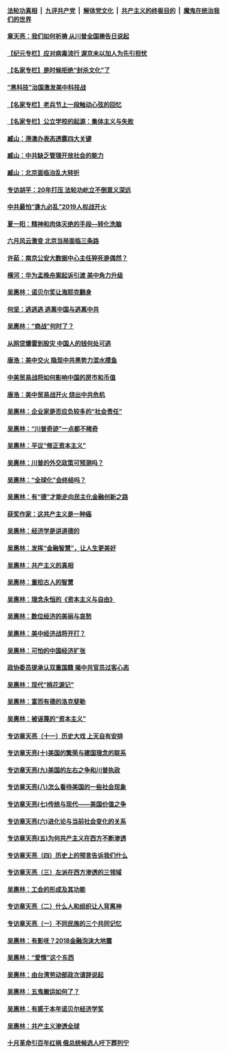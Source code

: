####  [法轮功真相](../../../../basic/blob/master/README.md?t=07061902) &nbsp;|&nbsp; [九评共产党](../../../../9ping.md/blob/master/README.md?t=07061902) &nbsp;|&nbsp; [解体党文化](../../../../jtdwh.md/blob/master/README.md?t=07061902)  &nbsp;|&nbsp; [共产主义的终极目的](../../../../gczydzjmd.md/blob/master/README.md?t=07061902) &nbsp;|&nbsp; [魔鬼在统治我们的世界](../../../../mgztzwmdsj.md/blob/master/README.md?t=07061902) 

#### [章天亮：我们如何祈祷 从川普全国祷告日说起](../pages/nsc423/n11944627.md?t=07061902) 

#### [【纪元专栏】应对病毒流行 渥京未以加人为先引担忧](../pages/nsc423/n11875714.md?t=07061902) 

#### [【名家专栏】是时候拒绝“封杀文化”了](../pages/nsc423/n11814093.md?t=07061902) 

#### [“黑科技”治国激发美中科技战](../pages/nsc423/n11638056.md?t=07061902) 

#### [【名家专栏】老兵节上一段触动心弦的回忆](../pages/nsc423/n11646016.md?t=07061902) 

#### [【名家专栏】公立学校的起源：集体主义与失败](../pages/nsc423/n11601833.md?t=07061902) 

#### [臧山：港澳办表态透露四大关键](../pages/nsc423/n11421628.md?t=07061902) 

#### [臧山：中共缺乏管理开放社会的能力](../pages/nsc423/n11407457.md?t=07061902) 

#### [臧山：北京面临治乱大转折](../pages/nsc423/n11406895.md?t=07061902) 

#### [专访胡平：20年打压 法轮功屹立不倒意义深远](../pages/nsc423/n11398800.md?t=07061902) 

#### [中共最怕“逢九必乱”2019人权战开火](../pages/nsc423/n11385248.md?t=07061902) 

#### [夏一阳：精神和肉体灭绝的手段—转化洗脑](../pages/nsc423/n11368250.md?t=07061902) 

#### [六月风云激变 北京当局面临三条路](../pages/nsc423/n11313668.md?t=07061902) 

#### [许茹：南京公安大数据中心主任猝死是偶然？](../pages/nsc423/n11064744.md?t=07061902) 

#### [横河：华为孟晚舟案起诉引渡 美中角力升级](../pages/nsc423/n11027230.md?t=07061902) 

#### [吴惠林：诺贝尔奖让海耶克翻身](../pages/nsc423/n10890049.md?t=07061902) 

#### [何坚：逃逃逃 逃离中国与逃离中共](../pages/nsc423/n10592891.md?t=07061902) 

#### [吴惠林：“商战”何时了？](../pages/nsc423/n10573558.md?t=07061902) 

#### [从网贷爆雷到股灾 中国人的钱何处可逃](../pages/nsc423/n10572800.md?t=07061902) 

#### [唐浩：美中交火 隐现中共黑势力混水摸鱼](../pages/nsc423/n10544040.md?t=07061902) 

#### [中美贸易战将如何影响中国的房市和币值](../pages/nsc423/n10543697.md?t=07061902) 

#### [唐浩：美中贸易战开火 烧出中共危机](../pages/nsc423/n10540126.md?t=07061902) 

#### [吴惠林：企业家是否应负较多的“社会责任”](../pages/nsc423/n10535022.md?t=07061902) 

#### [吴惠林：“川普奇迹”一点都不稀奇](../pages/nsc423/n10512808.md?t=07061902) 

#### [吴惠林：平议“修正资本主义”](../pages/nsc423/n10495724.md?t=07061902) 

#### [吴惠林：川普的外交政策可预测吗？](../pages/nsc423/n10462387.md?t=07061902) 

#### [吴惠林：“全球化”会终结吗？](../pages/nsc423/n10452838.md?t=07061902) 

#### [吴惠林：有“德”才能走向民主化金融创新之路](../pages/nsc423/n10432292.md?t=07061902) 

#### [获奖作家：这共产主义是一种癌](../pages/nsc423/n10431541.md?t=07061902) 

#### [吴惠林：经济学是讲道德的](../pages/nsc423/n10398014.md?t=07061902) 

#### [吴惠林：发挥“金融智慧”，让人生更美好](../pages/nsc423/n10375019.md?t=07061902) 

#### [吴惠林：共产主义的真相](../pages/nsc423/n10351394.md?t=07061902) 

#### [吴惠林：重拾古人的智慧](../pages/nsc423/n10337691.md?t=07061902) 

#### [吴惠林：理念永恒的《资本主义与自由》](../pages/nsc423/n10316274.md?t=07061902) 

#### [吴惠林：数位经济的美丽与哀愁](../pages/nsc423/n10292946.md?t=07061902) 

#### [吴惠林：美中经济战将开打？](../pages/nsc423/n10258825.md?t=07061902) 

#### [吴惠林：可怕的中国经济扩张](../pages/nsc423/n10219147.md?t=07061902) 

#### [政协委员提承认双重国籍 揭中共官员过客心态](../pages/nsc423/n10208809.md?t=07061902) 

#### [吴惠林：现代“桃花源记”](../pages/nsc423/n10185234.md?t=07061902) 

#### [吴惠林：富而有德的洛克斐勒](../pages/nsc423/n10142264.md?t=07061902) 

#### [吴惠林：被诬蔑的“资本主义”](../pages/nsc423/n10124816.md?t=07061902) 

#### [专访章天亮（十一）历史大戏 上天自有安排](../pages/nsc423/n10094905.md?t=07061902) 

#### [专访章天亮(十)美国的繁荣与建国理念的联系](../pages/nsc423/n10094899.md?t=07061902) 

#### [专访章天亮(九)美国的左右之争和川普执政](../pages/nsc423/n10094889.md?t=07061902) 

#### [专访章天亮(八)怎么看待美国的一些社会现象](../pages/nsc423/n10094857.md?t=07061902) 

#### [专访章天亮(七)传统与现代——美国价值之争](../pages/nsc423/n10093140.md?t=07061902) 

#### [专访章天亮(六)进化论与当前社会变化的关系](../pages/nsc423/n10092036.md?t=07061902) 

#### [专访章天亮(五)为何共产主义在西方不断渗透](../pages/nsc423/n10083620.md?t=07061902) 

#### [专访章天亮（四）历史上的预言告诉我们什么](../pages/nsc423/n10083606.md?t=07061902) 

#### [专访章天亮（三）左派在西方渗透的三领域](../pages/nsc423/n10081115.md?t=07061902) 

#### [吴惠林：工会的形成及其功能](../pages/nsc423/n10080633.md?t=07061902) 

#### [专访章天亮（二）什么人和组织让人背离神](../pages/nsc423/n10076637.md?t=07061902) 

#### [专访章天亮（一）不同民族的三个共同记忆](../pages/nsc423/n10074188.md?t=07061902) 

#### [吴惠林：有影呒？2018金融泡沫大地震](../pages/nsc423/n10040534.md?t=07061902) 

#### [吴惠林：“爱情”这个东西](../pages/nsc423/n10019423.md?t=07061902) 

#### [吴惠林：由台湾劳动部政次请辞说起](../pages/nsc423/n9979679.md?t=07061902) 

#### [吴惠林：五鬼搬运如何了？](../pages/nsc423/n9925338.md?t=07061902) 

#### [吴惠林：有感于本年诺贝尔经济学奖](../pages/nsc423/n9871883.md?t=07061902) 

#### [吴惠林：共产主义渗透全球](../pages/nsc423/n9812748.md?t=07061902) 

#### [十月革命引百年红祸 俄总统候选人吁下葬列宁](../pages/nsc423/n9810182.md?t=07061902) 

